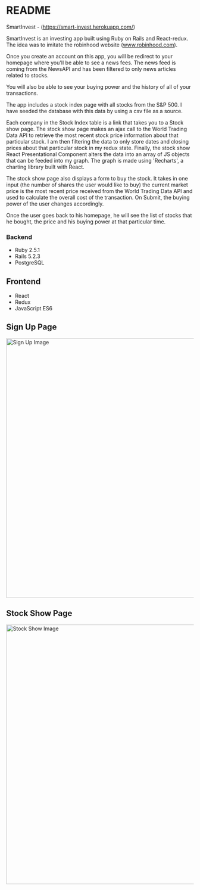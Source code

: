 # README

SmartInvest - (https://smart-invest.herokuapp.com/)

SmartInvest is an investing app built using Ruby on Rails and React-redux. The idea was to imitate the robinhood website (www.robinhood.com).

Once you create an account on this app, you will be redirect to your homepage where you'll be able to see a news fees. The news feed is coming from the NewsAPI and has been filtered to only news articles related to stocks.

You will also be able to see your buying power and the history of all of your transactions.

The app includes a stock index page with all stocks from the S&P 500. I have seeded the database with this data by using a csv file as a source.

Each company in the Stock Index table is a link that takes you to a Stock show page. The stock show page makes an ajax call to the World Trading Data API to retrieve the most recent stock price information about that particular stock. I am then filtering the data to only store dates and closing prices about that particular stock in my redux state. Finally, the stock show React Presentational Component alters the data into an array of JS objects that can be feeded into my graph. The graph is made using 'Recharts', a charting library built with React.

The stock show page also displays a form to buy the stock. It takes in one input (the number of shares the user would like to buy) the current market price is the most recent price received from the World Trading Data API and used to calculate the overall cost of the transaction. On Submit, the buying power of the user changes accordingly.

Once the user goes back to his homepage, he will see the list of stocks that he bought, the price and his buying power at that particular time.

### Backend

* Ruby 2.5.1
* Rails 5.2.3
* PostgreSQL

## Frontend

* React
* Redux
* JavaScript ES6


## Sign Up Page

<img width="697" alt="Sign Up Image" src="https://user-images.githubusercontent.com/49321618/75047982-c8909400-5495-11ea-9b44-9de9a1049340.png">

## Stock Show Page
<img width="697" alt="Stock Show Image" src="https://user-images.githubusercontent.com/49321618/75047999-cd554800-5495-11ea-83c6-5752482f39eb.png"/>
